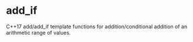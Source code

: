 # add_if
C++17 add/add_if template functions for addition/conditional addition of an arithmetic range of values.
